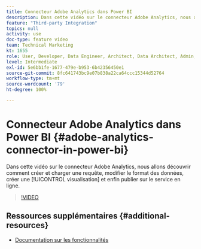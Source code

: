 ```yaml
---
title: Connecteur Adobe Analytics dans Power BI
description: Dans cette vidéo sur le connecteur Adobe Analytics, nous allons découvrir comment créer et charger une requête, modifier le format des données, créer une visualisation et enfin publier sur le service en ligne.
feature: "Third-party Integration"
topics: null
activity: use
doc-type: feature video
team: Technical Marketing
kt: 1655
role: User, Developer, Data Engineer, Architect, Data Architect, Admin, Leader
level: Intermediate
exl-id: 5e6bb1fe-1677-479e-b953-6b42356450e1
source-git-commit: 8fc641743bc9e07b838a22ca64ccc15344d52764
workflow-type: tm+mt
source-wordcount: '79'
ht-degree: 100%

---
```


# Connecteur Adobe Analytics dans Power BI {#adobe-analytics-connector-in-power-bi}

Dans cette vidéo sur le connecteur Adobe Analytics, nous allons découvrir comment créer et charger une requête, modifier le format des données, créer une [!UICONTROL visualisation] et enfin publier sur le service en ligne.

>[!VIDEO](https://video.tv.adobe.com/v/23130/?quality=12&learn=on)

## Ressources supplémentaires {#additional-resources}

* [Documentation sur les fonctionnalités](https://docs.microsoft.com/fr-FR/power-bi/desktop-connect-adobe-analytics)
